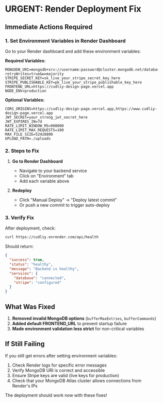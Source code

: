 # URGENT: Render Deployment Fix

## Immediate Actions Required

### 1. Set Environment Variables in Render Dashboard

Go to your Render dashboard and add these environment variables:

**Required Variables:**
```
MONGODB_URI=mongodb+srv://username:password@cluster.mongodb.net/database?retryWrites=true&w=majority
STRIPE_SECRET_KEY=sk_live_your_stripe_secret_key_here
STRIPE_PUBLISHABLE_KEY=pk_live_your_stripe_publishable_key_here
FRONTEND_URL=https://cudliy-design-page.vercel.app
NODE_ENV=production
```

**Optional Variables:**
```
CORS_ORIGINS=https://cudliy-design-page.vercel.app,https://www.cudliy-design-page.vercel.app
JWT_SECRET=your_strong_jwt_secret_here
JWT_EXPIRES_IN=7d
RATE_LIMIT_WINDOW_MS=900000
RATE_LIMIT_MAX_REQUESTS=100
MAX_FILE_SIZE=52428800
UPLOAD_PATH=./uploads
```

### 2. Steps to Fix

1. **Go to Render Dashboard**
   - Navigate to your backend service
   - Click on "Environment" tab
   - Add each variable above

2. **Redeploy**
   - Click "Manual Deploy" → "Deploy latest commit"
   - Or push a new commit to trigger auto-deploy

### 3. Verify Fix

After deployment, check:
```bash
curl https://cudliy.onrender.com/api/health
```

Should return:
```json
{
  "success": true,
  "status": "healthy",
  "message": "Backend is healthy",
  "services": {
    "database": "connected",
    "stripe": "configured"
  }
}
```

## What Was Fixed

1. **Removed invalid MongoDB options** (`bufferMaxEntries`, `bufferCommands`)
2. **Added default FRONTEND_URL** to prevent startup failure
3. **Made environment validation less strict** for non-critical variables

## If Still Failing

If you still get errors after setting environment variables:

1. Check Render logs for specific error messages
2. Verify MongoDB URI is correct and accessible
3. Ensure Stripe keys are valid (live keys for production)
4. Check that your MongoDB Atlas cluster allows connections from Render's IPs

The deployment should work now with these fixes!
